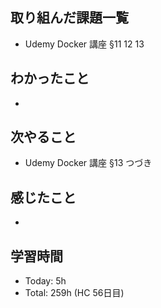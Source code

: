 ## 取り組んだ課題一覧
- Udemy Docker 講座 §11 12 13 
## わかったこと
- 
## 次やること
- Udemy Docker 講座 §13 つづき
## 感じたこと
- 
## 学習時間
- Today: 5h
- Total: 259h (HC 56日目)
